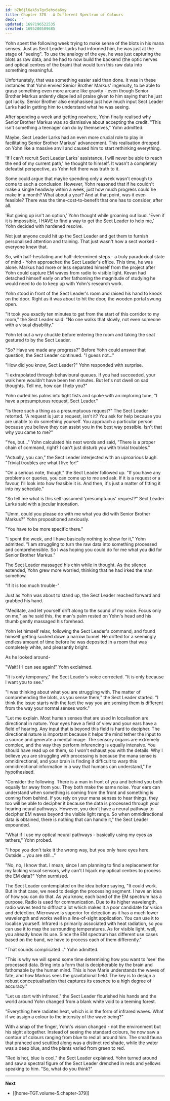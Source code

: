 ```yaml
---
id: b7h6jl6ak5s7gx5ehsda6xy
title: Chapter 378 - A Different Spectrum of Colours
desc: ''
updated: 1697196522535
created: 1695200509685
---
```


Yohn spent the following week trying to make sense of the blots in his mana senses. Just as Sect Leader Larks had informed him, he was just at the stage of "seeing". To use the analogy of the eye, he was just capturing the blots as raw data, and he had to now build the backend (the optic nerves and optical centres of the brain) that would turn this raw data into something meaningful.

Unfortunately, that was something easier said than done. It was in these instances that Yohn envied Senior Brother Markus' ingenuity, to be able to grasp something even more arcane like gravity - even though Senior Brother Markus ardently dispelled all praise given to him saying that he just got lucky. Senior Brother also emphasised just how much input Sect Leader Larks had in getting him to understand what he was seeing.

After spending a week and getting nowhere, Yohn finally realised why Senior Brother Markus was so dismissive about accepting the credit. "This isn't something a teenager can do by themselves," Yohn admitted.

Maybe, Sect Leader Larks had an even more crucial role to play in facilitating Senior Brother Markus' advancement. This realisation dropped on Yohn like a massive anvil and caused him to start rethinking everything.

'If I can't recruit Sect Leader Larks' assistance, I will never be able to reach the end of my current path,' he thought to himself. It wasn't a completely defeatist perspective, as Yohn felt there was truth to it.

Some could argue that maybe spending only a week wasn't enough to come to such a conclusion. However, Yohn reasoned that if he couldn't make a single headway within a week, just how much progress could he make in a month? What about a year? And at that point, was it even feasible? There was the time-cost-to-benefit that one has to consider, after all.

'But giving up isn't an option,' Yohn thought while groaning out loud. 'Even if it is impossible, I HAVE to find a way to get the Sect Leader to help me,' Yohn decided with hardened resolve.

Not just anyone could hit up the Sect Leader and get them to furnish personalised attention and training. That just wasn't how a sect worked - everyone knew that.

So, with half-hesitating and half-determined steps - a truly paradoxical state of mind - Yohn approached the Sect Leader's office. This time, he was alone. Markus had more or less separated himself from the project after Yohn could capture EM waves from radio to visible light. Kevan had detached himself early on after fathoming the magnitude of studying he would need to do to keep up with Yohn's research work.

Yohn stood in front of the Sect Leader's room and raised his hand to knock on the door. Right as it was about to hit the door, the wooden portal swung open.

"It took you exactly ten minutes to get from the start of this corridor to my room," the Sect Leader said. "No one walks that slowly, not even someone with a visual disability."

Yohn let out a wry chuckle before entering the room and taking the seat gestured to by the Sect Leader.

"So? Have we made any progress?" Before Yohn could answer that question, the Sect Leader continued. "I guess not..."

"How did you know, Sect Leader?" Yohn responded with surprise.

"I extrapolated through behavioural queues. If you had succeeded, your walk here wouldn't have been ten minutes. But let's not dwell on sad thoughts. Tell me, how can I help you?"

Yohn curled his palms into tight fists and spoke with an imploring tone, "I have a presumptuous request, Sect Leader."

"Is there such a thing as a presumptuous request?" The Sect Leader retorted. "A request is just a request, isn't it? You ask for help because you are unable to do something yourself. You approach a particular person because you believe they can assist you in the best way possible. Isn't that why you came to me?"

"Yes, but..." Yohn calculated his next words and said, "There is a proper chain of command, right? I can't just disturb you with trivial troubles."

"Actually, you can," the Sect Leader interjected with an uproarious laugh. "Trivial troubles are what I live for!"

"On a serious note, though," the Sect Leader followed up. "If you have any problems or queries, you can come up to me and ask. If it is a request or a favour, I'll look into how feasible it is. And then, it's just a matter of fitting it into my schedule."

"So tell me what is this self-assumed 'presumptuous' request?" Sect Leader Larks said with a jocular intonation.

"Umm, could you please do with me what you did with Senior Brother Markus?" Yohn propositioned anxiously.

"You have to be more specific there."

"I spent the week, and I have basically nothing to show for it," Yohn admitted. "I am struggling to turn the raw data into something processed and comprehensible. So I was hoping you could do for me what you did for Senior Brother Markus."

The Sect Leader massaged his chin while in thought. As the silence extended, Yohn grew more worried, thinking that he had irked the man somehow.

"If it is too much trouble-"

Just as Yohn was about to stand up, the Sect Leader reached forward and grabbed his hand.

"Meditate, and let yourself drift along to the sound of my voice. Focus only on me," as he said this, the man's palm rested on Yohn's head and his thumb gently massaged his forehead.

Yohn let himself relax, following the Sect Leader's command, and found himself getting sucked down a narrow tunnel. He drifted for a seemingly endless amount of time before he was deposited in a room that was completely white, and pleasantly bright.

As he looked around-

"Wait! I-I can see again!" Yohn exclaimed.

"It is only temporary," the Sect Leader's voice corrected. "It is only because I want you to see."

"I was thinking about what you are struggling with. The matter of comprehending the blots, as you sense them," the Sect Leader started. "I think the issue starts with the fact the way you are sensing them is different from the way your normal senses work."

"Let me explain. Most human senses that are used in localisation are directional in nature. Your eyes have a field of view and your ears have a field of hearing. Any input that is beyond this field is hard to decipher. The directional nature is important because it helps the mind tether the input to a source and generate a mental image. The sensory organs are extremely complex, and the way they perform inferencing is equally intensive. You should have read up on them, so I won't exhaust you with the details. Why I believe you are struggling with processing is because the mana sense is omnidirectional, and your brain is finding it difficult to warp this omnidirectional information in a way that humans can understand," he hypothesised.

"Consider the following. There is a man in front of you and behind you both equally far away from you. They both make the same noise. Your ears can understand when something is coming from the front and something is coming from behind. If you rely on your mana senses to hear things, they too will be able to decipher it because the data is processed through your hearing neural pathways. However, you don't have a neural pathway to decipher EM waves beyond the visible light range. So when omnidirectional data is obtained, there is nothing that can handle it," the Sect Leader expounded.

"What if I use my optical neural pathways - basically using my eyes as tethers," Yohn probed.

"I hope you don't take it the wrong way, but you only have eyes here. Outside... you are still..."

"No, no, I know that. I mean, since I am planning to find a replacement for my lacking visual sensors, why can't I hijack my optical centres to process the EM data?" Yohn surmised.

The Sect Leader contemplated on the idea before saying, "It could work. But in that case, we need to design the processing segment. I have an idea of how you can do that. As you know, each band of the EM spectrum has a purpose. Radio is used for communication. Due to its higher wavelength, radio waves tend to diffract a lot which makes it a poor candidate for vision and detection. Microwave is superior for detection as it has a much lower wavelength and works well in a line-of-sight application. You can use it to localise yourself. Infrared is primarily associated with heat radiation, so you can use it to map the surrounding temperatures. As for visible light, well, you already know its use. Since the EM spectrum has different use cases based on the band, we have to process each of them differently."

"That sounds complicated..." Yohn admitted.

"This is why we will spend some time determining how you want to 'see' the processed data. Bring into a form that is decipherable by the brain and fathomable by the human mind. This is how Marie understands the waves of fate, and how Markus sees the gravitational field. The key is to design a robust conceptualisation that captures its essence to a high degree of accuracy."

"Let us start with infrared," the Sect Leader flourished his hands and the world around Yohn changed from a blank white void to a teeming forest.

"Everything here radiates heat, which is in the form of infrared waves. What if we assign a colour to the intensity of the wave being?"

With a snap of the finger, Yohn's vision changed - not the environment but his sight altogether. Instead of seeing the standard colours, he now saw a contour of colours ranging from blue to red all around him. The small fauna that pranced and scuttled along was a distinct red shade, while the water was a deep blue, and the plants varied from green to red.

"Red is hot, blue is cool," the Sect Leader explained. Yohn turned around and saw a spectral figure of the Sect Leader drenched in reds and yellows speaking to him. "So, what do you think?"

____

**Next**
* [[home-TGT.volume-5.chapter-379]]